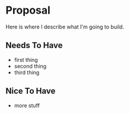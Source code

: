 # Proposal
Here is where I describe what I'm going to build.

## Needs To Have
- first thing
- second thing
- third thing

## Nice To Have
- more stuff
